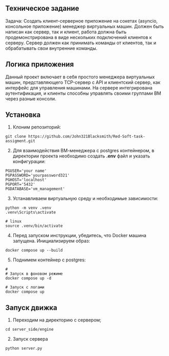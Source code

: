 ##  Техническое задание
Задача: Создать клиент-серверное приложение на сокетах (asyncio, консольное приложение) менеджер виртуальных машин. Должен быть написан как сервер, так и клиент, работа должна быть продемонстрирована в виде нескольких подключений клиентов к серверу. Сервер должен как принимать команды от клиентов, так и обрабатывать свои внутренние команды.

## Логика приложения 
Данный проект включает в себя простого менеджера виртуальных машин, представляющего TCP-сервер с API и клиентский сервер, как интерфейс для управления машинами.
На сервере интегрирована аутентификация, и клиенты способны управлять своими группами ВМ через разные консоли.

## Установка
1. Клоним репозиторий:
```
git clone https://github.com/John321Blacksmith/Red-Soft-task-assigment.git
```

2. Для взаимодействия ВМ-менеджера с postgres контейнером, в директории проекта необходимо
   создать **.env** файл и указать конфигурации:   
```
PGUSER='your name'
PGPASSWORD='yourpassword321'
PGHOST='localhost'
PGPORT='5432'
PGDATABASE='vm_management'
```
3. Устанавливаем виртуальную среду и необходимые зависимости:
```
python -m venv .venv
.venv\Scripts\activate

# linux
source .venv/bin/activate
```

4. Перед запуском инструкции, убедитесь, что Docker машина запущена.
   Инициализируем образ:
```
docker compose up --build
```

5. Поднимем контейнер с postgres:
```
# 
# Запуск в фоновом режиме
docker compose up -d

# Запуск с логами
docker compose up
```

## Запуск движка
1. Переходим на директорию с сервером;
```
cd server_side/engine
```
2. Запуск сервера
```
python server.py
```
